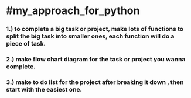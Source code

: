 # #my_approach_for_python
### 1.) to complete a big task or project, make lots of functions to split the big task into smaller ones, each function will do a piece of task.
### 2.) make flow chart diagram for the task or project you wanna complete.
### 3.) make to do list for the project after breaking it down , then start with the easiest one.
